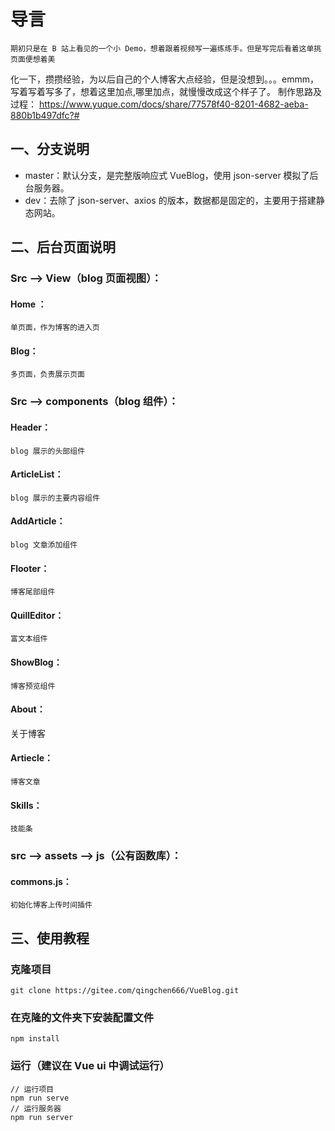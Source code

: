 <!--
 * @Description: 响应式博客描述文件
 * @Author: CY小尘s
 * @Date: 2021-07-04 17:58:40
 * @LastEditTime: 2021-07-05 16:13:51
 * @LastEditors: 学习
-->
# 导言
    期初只是在 B 站上看见的一个小 Demo，想着跟着视频写一遍练练手。但是写完后看着这单挑页面便想着美
化一下，攒攒经验，为以后自己的个人博客大点经验，但是没想到。。。emmm，写着写着写多了，想着这里加点,哪里加点，就慢慢改成这个样子了。
制作思路及过程：
https://www.yuque.com/docs/share/77578f40-8201-4682-aeba-880b1b497dfc?#
## 一、分支说明
- master：默认分支，是完整版响应式 VueBlog，使用 json-server 模拟了后台服务器。
- dev：去除了 json-server、axios 的版本，数据都是固定的，主要用于搭建静态网站。
## 二、后台页面说明
### Src --> View（blog 页面视图）：
#### Home ：
```
单页面，作为博客的进入页
```
#### Blog：
```
多页面，负责展示页面
```
### Src --> components（blog 组件）：
#### Header：
```
blog 展示的头部组件
```
#### ArticleList：
```
blog 展示的主要内容组件
```
#### AddArticle：
```
blog 文章添加组件
```
#### Flooter：
```
博客尾部组件
```
#### QuillEditor：
```
富文本组件
```
#### ShowBlog：
```
博客预览组件
```
#### About：
关于博客
#### Artiecle：
```
博客文章
```
#### Skills：
```
技能条
```
### src --> assets --> js（公有函数库）：
#### commons.js：
```
初始化博客上传时间插件
```
## 三、使用教程
### 克隆项目
```
git clone https://gitee.com/qingchen666/VueBlog.git
```
### 在克隆的文件夹下安装配置文件
```
npm install
```
### 运行（建议在 Vue ui 中调试运行）
```
// 运行项目
npm run serve
// 运行服务器
npm run server
```